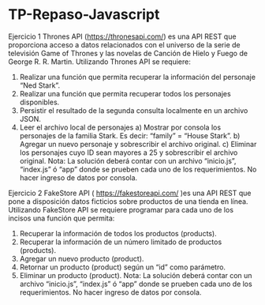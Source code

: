 # TP-Repaso-Javascript

Ejercicio 1
Thrones API (https://thronesapi.com/) es una API REST que proporciona acceso a datos
relacionados con el universo de la serie de televisión Game of Thrones y las novelas de Canción de
Hielo y Fuego de George R. R. Martin. Utilizando Thrones API se requiere:
1. Realizar una función que permita recuperar la información del personaje “Ned Stark”.
2. Realizar una función que permita recuperar todos los personajes disponibles.
3. Persistir el resultado de la segunda consulta localmente en un archivo JSON.
4. Leer el archivo local de personajes
a) Mostrar por consola los personajes de la familia Stark. Es decir: “family” = “House
Stark”.
b) Agregar un nuevo personaje y sobrescribir el archivo original.
c) Eliminar los personajes cuyo ID sean mayores a 25 y sobrescribir el archivo original.
Nota: La solución deberá contar con un archivo “inicio.js”, “index.js” ó “app” donde se prueben
cada uno de los requerimientos. No hacer ingreso de datos por consola.

Ejercicio 2
FakeStore API ( https://fakestoreapi.com/ )es una API REST que pone a disposición datos ficticios
sobre productos de una tienda en línea. Utilizando FakeStore API se requiere programar para cada
uno de los incisos una función que permita:
1. Recuperar la información de todos los productos (products).
2. Recuperar la información de un número limitado de productos (products).
3. Agregar un nuevo producto (product).
4. Retornar un producto (product) según un “id” como parámetro.
5. Eliminar un producto (product).
Nota: La solución deberá contar con un archivo “inicio.js”, “index.js” ó “app” donde se prueben
cada uno de los requerimientos. No hacer ingreso de datos por consola. 
